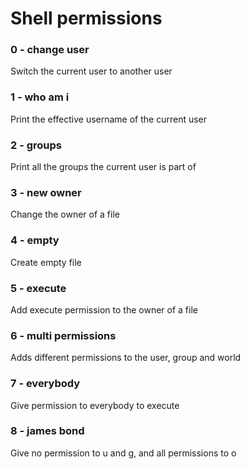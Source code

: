 # Shell permissions

### 0 - change user

Switch the current user to another user

### 1 - who am i

Print the effective username of the current user

### 2 - groups

Print all the groups the current user is part of

### 3 - new owner

Change the owner of a file

### 4 - empty

Create empty file

### 5 - execute

Add execute permission to the owner of a file

### 6 - multi permissions

Adds different permissions to the user, group and world

### 7 - everybody

Give permission to everybody to execute

### 8 - james bond

Give no permission to u and g, and all permissions to o

